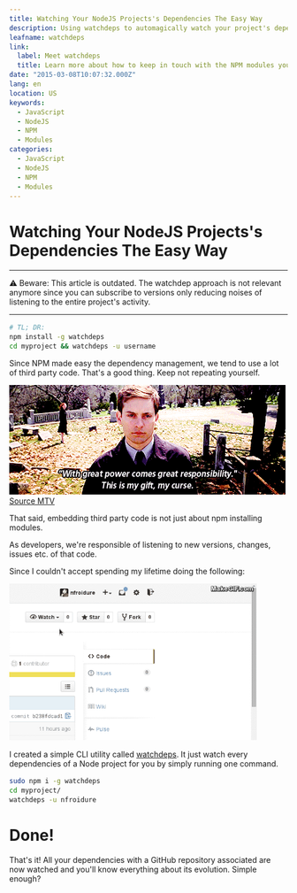 ```yaml
---
title: Watching Your NodeJS Projects's Dependencies The Easy Way
description: Using watchdeps to automagically watch your project's dependencies.
leafname: watchdeps
link:
  label: Meet watchdeps
  title: Learn more about how to keep in touch with the NPM modules you use.
date: "2015-03-08T10:07:32.000Z"
lang: en
location: US
keywords:
  - JavaScript
  - NodeJS
  - NPM
  - Modules
categories:
  - JavaScript
  - NodeJS
  - NPM
  - Modules
---
```


# Watching Your NodeJS Projects's Dependencies The Easy Way

---

⚠ Beware: This article is outdated. The watchdep approach is not relevant anymore since you can subscribe to versions only reducing noises of listening to the entire project's activity.

---

```sh
# TL; DR:
npm install -g watchdeps
cd myproject && watchdeps -u username
```

Since NPM made easy the dependency management, we tend to use a lot of third party code. That's a good thing. Keep not repeating yourself.

![With great powers comes great responsibility](/public/illustrations/great_powers-great-responsibility.gif)
[Source MTV](http://www.mtv.com/news/2092125/attractive-things-sober-people/ "View the image source")

That said, embedding third party code is not just about npm installing modules.

As developers, we're responsible of listening to new versions, changes, issues etc. of that code.

Since I couldn't accept spending my lifetime doing the following:

![Animation showing the GitHub watch action](/public/illustrations/github-watch.gif)

I created a simple CLI utility called [watchdeps](https://github.com/nfroidure/watchdeps). It just watch every dependencies of a Node project for you by simply running one command.

```sh
sudo npm i -g watchdeps
cd myproject/
watchdeps -u nfroidure
```

# Done!

That's it! All your dependencies with a GitHub repository associated are now watched and you'll know everything about its evolution. Simple enough?
